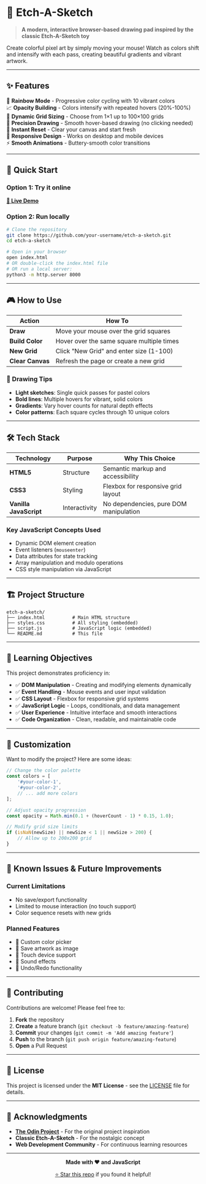 # 🎨 Etch-A-Sketch

> **A modern, interactive browser-based drawing pad inspired by the classic Etch-A-Sketch toy**

Create colorful pixel art by simply moving your mouse! Watch as colors shift and intensify with each pass, creating beautiful gradients and vibrant artwork.

---

## ✨ Features

🌈 **Rainbow Mode** - Progressive color cycling with 10 vibrant colors  
📈 **Opacity Building** - Colors intensify with repeated hovers (20%-100%)  
📏 **Dynamic Grid Sizing** - Choose from 1×1 up to 100×100 grids  
🎯 **Precision Drawing** - Smooth hover-based drawing (no clicking needed)  
🧹 **Instant Reset** - Clear your canvas and start fresh  
📱 **Responsive Design** - Works on desktop and mobile devices  
⚡ **Smooth Animations** - Buttery-smooth color transitions  

---

## 🚀 Quick Start

### Option 1: Try it online
**[🔗 Live Demo](https://berserkxr.github.io/etch-a-sketch/)**

### Option 2: Run locally
```bash
# Clone the repository
git clone https://github.com/your-username/etch-a-sketch.git
cd etch-a-sketch

# Open in your browser
open index.html
# OR double-click the index.html file
# OR run a local server:
python3 -m http.server 8000
```

---

## 🎮 How to Use

| Action | How To |
|--------|--------|
| **Draw** | Move your mouse over the grid squares |
| **Build Color** | Hover over the same square multiple times |
| **New Grid** | Click "New Grid" and enter size (1-100) |
| **Clear Canvas** | Refresh the page or create a new grid |

### 🎨 Drawing Tips
- **Light sketches**: Single quick passes for pastel colors
- **Bold lines**: Multiple hovers for vibrant, solid colors  
- **Gradients**: Vary hover counts for natural depth effects
- **Color patterns**: Each square cycles through 10 unique colors

---

## 🛠️ Tech Stack

| Technology | Purpose | Why This Choice |
|------------|---------|-----------------|
| **HTML5** | Structure | Semantic markup and accessibility |
| **CSS3** | Styling | Flexbox for responsive grid layout |
| **Vanilla JavaScript** | Interactivity | No dependencies, pure DOM manipulation |

### Key JavaScript Concepts Used
- Dynamic DOM element creation
- Event listeners (`mouseenter`)
- Data attributes for state tracking
- Array manipulation and modulo operations
- CSS style manipulation via JavaScript

---

## 🏗️ Project Structure

```
etch-a-sketch/
├── index.html          # Main HTML structure
├── styles.css          # All styling (embedded)
├── script.js           # JavaScript logic (embedded)
└── README.md           # This file
```

---

## 🎯 Learning Objectives

This project demonstrates proficiency in:

- ✅ **DOM Manipulation** - Creating and modifying elements dynamically
- ✅ **Event Handling** - Mouse events and user input validation  
- ✅ **CSS Layout** - Flexbox for responsive grid systems
- ✅ **JavaScript Logic** - Loops, conditionals, and data management
- ✅ **User Experience** - Intuitive interface and smooth interactions
- ✅ **Code Organization** - Clean, readable, and maintainable code

---

## 🔧 Customization

Want to modify the project? Here are some ideas:

```javascript
// Change the color palette
const colors = [
    '#your-color-1',
    '#your-color-2',
    // ... add more colors
];

// Adjust opacity progression
const opacity = Math.min(0.1 + (hoverCount - 1) * 0.15, 1.0);

// Modify grid size limits
if (isNaN(newSize) || newSize < 1 || newSize > 200) {
    // Allow up to 200x200 grid
}
```

---

## 🐛 Known Issues & Future Improvements

### Current Limitations
- No save/export functionality
- Limited to mouse interaction (no touch support)
- Color sequence resets with new grids

### Planned Features
- 🎨 Custom color picker
- 💾 Save artwork as image
- 📱 Touch device support
- 🎵 Sound effects
- 🔄 Undo/Redo functionality

---

## 🤝 Contributing

Contributions are welcome! Please feel free to:

1. **Fork** the repository
2. **Create** a feature branch (`git checkout -b feature/amazing-feature`)
3. **Commit** your changes (`git commit -m 'Add amazing feature'`)
4. **Push** to the branch (`git push origin feature/amazing-feature`)
5. **Open** a Pull Request

---

## 📜 License

This project is licensed under the **MIT License** - see the [LICENSE](LICENSE) file for details.

---

## 🙏 Acknowledgments

- **[The Odin Project](https://www.theodinproject.com/)** - For the original project inspiration
- **Classic Etch-A-Sketch** - For the nostalgic concept
- **Web Development Community** - For continuous learning resources

---

<div align="center">

**Made with ❤️ and JavaScript**

[⭐ Star this repo](https://github.com/berserkxr/etch-a-sketch) if you found it helpful!

</div>